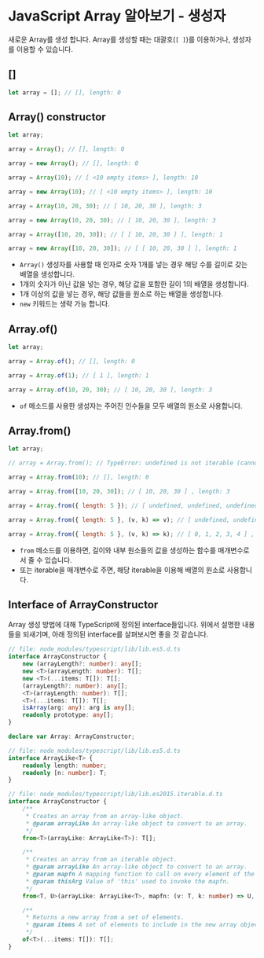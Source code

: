 # JavaScript Array 알아보기 - 생성자

새로운 Array를 생성 합니다. Array를 생성할 때는 대괄호(`[ ]`)를 이용하거나, 생성자를 이용할 수 있습니다.

## []

```javascript
let array = []; // [], length: 0
```

## Array() constructor

```javascript
let array;

array = Array(); // [], length: 0

array = new Array(); // [], length: 0

array = Array(10); // [ <10 empty items> ], length: 10

array = new Array(10); // [ <10 empty items> ], length: 10

array = Array(10, 20, 30); // [ 10, 20, 30 ], length: 3

array = new Array(10, 20, 30); // [ 10, 20, 30 ], length: 3

array = Array([10, 20, 30]); // [ [ 10, 20, 30 ] ], length: 1

array = new Array([10, 20, 30]); // [ [ 10, 20, 30 ] ], length: 1
```

- `Array()` 생성자를 사용할 때 인자로 숫자 1개를 넣는 경우 해당 수를 길이로 갖는 배열을 생성합니다.
- 1개의 숫자가 아닌 값을 넣는 경우, 해당 값을 포함한 길이 1의 배열을 생성합니다.
- 1개 이상의 값을 넣는 경우, 해당 값들을 원소로 하는 배열을 생성합니다.
- `new` 키워드는 생략 가능 합니다.

## Array.of()

```javascript
let array;

array = Array.of(); // [], length: 0

array = Array.of(1); // [ 1 ], length: 1

array = Array.of(10, 20, 30); // [ 10, 20, 30 ], length: 3
```

- `of` 메소드를 사용한 생성자는 주어진 인수들을 모두 배열의 원소로 사용합니다.

## Array.from()

```javascript
let array;

// array = Array.from(); // TypeError: undefined is not iterable (cannot read property Symbol(Symbol.iterator))

array = Array.from(10); // [], length: 0

array = Array.from([10, 20, 30]); // [ 10, 20, 30 ] , length: 3

array = Array.from({ length: 5 }); // [ undefined, undefined, undefined, undefined, undefined ], length: 5

array = Array.from({ length: 5 }, (v, k) => v); // [ undefined, undefined, undefined, undefined, undefined ] , length: 5

array = Array.from({ length: 5 }, (v, k) => k); // [ 0, 1, 2, 3, 4 ] , length: 5
```

- `from` 메소드를 이용하면, 길이와 내부 원소들의 값을 생성하는 함수를 매개변수로서 줄 수 있습니다.
- 또는 iterable을 매개변수로 주면, 해당 iterable을 이용해 배열의 원소로 사용합니다.

## Interface of ArrayConstructor

Array 생성 방법에 대해 TypeScript에 정의된 interface들입니다. 위에서 설명한 내용들을 되새기며, 아래 정의된 interface를 살펴보시면 좋을 것 같습니다.

```typescript
// file: node_modules/typescript/lib/lib.es5.d.ts
interface ArrayConstructor {
    new (arrayLength?: number): any[];
    new <T>(arrayLength: number): T[];
    new <T>(...items: T[]): T[];
    (arrayLength?: number): any[];
    <T>(arrayLength: number): T[];
    <T>(...items: T[]): T[];
    isArray(arg: any): arg is any[];
    readonly prototype: any[];
}

declare var Array: ArrayConstructor;
```

```typescript
// file: node_modules/typescript/lib/lib.es5.d.ts
interface ArrayLike<T> {
    readonly length: number;
    readonly [n: number]: T;
}
```

```typescript
// file: node_modules/typescript/lib/lib.es2015.iterable.d.ts
interface ArrayConstructor {
    /**
     * Creates an array from an array-like object.
     * @param arrayLike An array-like object to convert to an array.
     */
    from<T>(arrayLike: ArrayLike<T>): T[];

    /**
     * Creates an array from an iterable object.
     * @param arrayLike An array-like object to convert to an array.
     * @param mapfn A mapping function to call on every element of the array.
     * @param thisArg Value of 'this' used to invoke the mapfn.
     */
    from<T, U>(arrayLike: ArrayLike<T>, mapfn: (v: T, k: number) => U, thisArg?: any): U[];

    /**
     * Returns a new array from a set of elements.
     * @param items A set of elements to include in the new array object.
     */
    of<T>(...items: T[]): T[];
}
```

